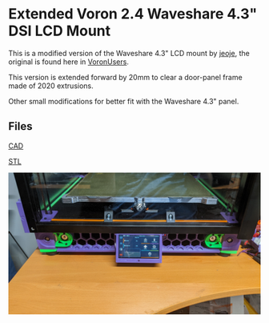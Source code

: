 # Extended Voron 2.4 Waveshare 4.3" DSI LCD Mount

This is a modified version of the Waveshare 4.3" LCD mount by [jeoje](https://github.com/jeoje), the original is found here in [VoronUsers](https://github.com/jeoje/VoronUsers/tree/master/printer_mods/jeoje/4.3_Inch_Touchscreen_Mount).

This version is extended forward by 20mm to clear a door-panel frame made of 2020 extrusions.

Other small modifications for better fit with the Waveshare 4.3" panel.

## Files

[CAD](/CAD/)

[STL](/STL/)

![Picture](Images/Extended-Mount.jpg)
